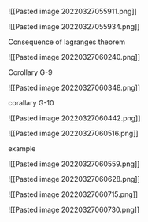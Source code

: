 
![[Pasted image 20220327055911.png]]


![[Pasted image 20220327055934.png]]


Consequence of  lagranges theorem

![[Pasted image 20220327060240.png]]


Corollary G-9

![[Pasted image 20220327060348.png]]

corallary G-10


![[Pasted image 20220327060442.png]]

![[Pasted image 20220327060516.png]]


example

![[Pasted image 20220327060559.png]]

![[Pasted image 20220327060628.png]]


![[Pasted image 20220327060715.png]]

![[Pasted image 20220327060730.png]]





